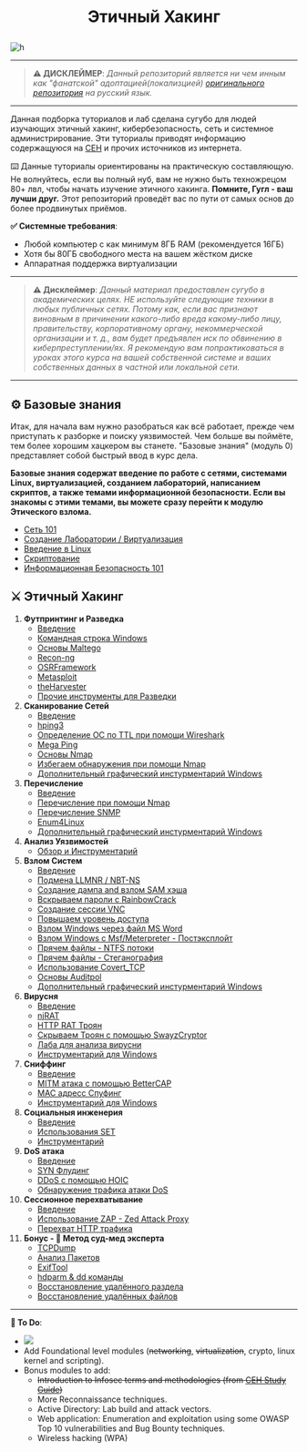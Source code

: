 # <p align="center">Этичный Хакинг
</p>

![h](https://gist.githubusercontent.com/Samsar4/62886aac358c3d484a0ec17e8eb11266/raw/89f706846f97cd3e59880dbc03e4f1d5f8023783/header-ehl.jpg)

* * *

> **⚠️ ДИСКЛЕЙМЕР**:
*Данный репозиторий является ни чем инным как "фанатской" адоптацией(локализцией) [оригинального репозитория](https://github.com/Samsar4/Ethical-Hacking-Labs) на русский язык.*

* * * 

Данная подборка туториалов и лаб сделана сугубо для людей изучающих этичный хакинг, кибербезопасность, сеть и системное администрирование. Эти туториалы приводят информацию содержащуюся на [CEH](https://www.eccouncil.org/train-certify/certified-ethical-hacker-ceh-v12/) и прочих источников из интернета.

⌨️ Данные туториалы ориентированы на практическую составляющую. Не волнуйтесь, если вы полный нуб, вам не нужно быть техножрецом 80+ лвл, чтобы начать изучение этичного хакинга. **Помните, Гугл - ваш лучши друг.** Этот репозиторий проведёт вас по пути от самых основ до более продвинутых приёмов.

**✅ Системные требования**:
* Любой компьютер с как минимум 8ГБ RAM (рекомендуется 16ГБ)
* Хотя бы 80ГБ свободного места на вашем жёстком диске
* Аппаратная поддержка виртуализации

* * *

> **⚠️ Дисклеймер**:
*Данный материал предоставлен сугубо в академических целях. НЕ используйте следующие техники в любых публичных сетях. Потому как, если вас признают виновным в причинении какого-либо вреда какому-либо лицу, правительству, корпоративному органу, некоммерческой организации и т. д., вам будет предъявлен иск по обвинению в киберпреступлении/ях. Я рекомендую вам попрактиковаться в уроках этого курса на вашей собственной системе и ваших собственных данных в частной или локальной сети.*

* * * 

## ⚙️ Базовые знания
Итак, для начала вам нужно разобраться как всё работает, прежде чем приступать к разборке и поиску уязвимостей. Чем больше вы поймёте, тем более хорошим хацкером вы станете. "Базовые знания" (модуль 0) представляет собой быстрый ввод в курс дела.

**Базовые знания содержат введение по работе с сетями, системами Linux, виртуализацией, созданием лабораторий, написанием скриптов, а также темами информационной безопасности. Если вы знакомы с этими темами, вы можете сразу перейти к модулю Этического взлома.**

* [Сеть 101](/Ethical-Hacking-Labs/blob/master/0-Core-Knowledge/0-Networking-101.md)
* [Создание Лаборатории / Виртуализация](https://github.com/BezShkvark0/Ethical-Hacking-Labs/blob/master/0-Core-Knowledge/1-Lab-Building.md)
* [Введение в Linux](https://github.com/BezShkvark0/Ethical-Hacking-Labs/blob/master/0-Core-Knowledge/2-Intro-to-Linux.md)
* [Скриптование]()
* [Информационная Безопасность 101](https://github.com/BezShkvark0/Ethical-Hacking-Labs/blob/master/0-Core-Knowledge/4-Infosec-101.md)

## ⚔️ Этичный Хакинг
1. **Футпринтинг и Разведка**
    * [Введение](https://github.com/BezShkvark0/Ethical-Hacking-Labs/blob/master/1-Footprinting-and-Reconnaissance/0-What-is-Footprinting.md)
    * [Командная строка Windows](https://github.com/BezShkvark0/Ethical-Hacking-Labs/blob/master/1-Footprinting-and-Reconnaissance/1-Windows-CommandLine.md)
    * [Основы Maltego](https://github.com/BezShkvark0/Ethical-Hacking-Labs/blob/master/1-Footprinting-and-Reconnaissance/2-Maltego-Basics.md)
    * [Recon-ng](https://github.com/BezShkvark0/Ethical-Hacking-Labs/blob/master/1-Footprinting-and-Reconnaissance/3-Recon-ng.md)
    * [OSRFramework](https://github.com/BezShkvark0/Ethical-Hacking-Labs/blob/master/1-Footprinting-and-Reconnaissance/4-OSRFramework.md)
    * [Metasploit](https://github.com/BezShkvark0/Ethical-Hacking-Labs/blob/master/1-Footprinting-and-Reconnaissance/5-Metasploit-Basics.md)
    * [theHarvester](https://github.com/BezShkvark0/Ethical-Hacking-Labs/blob/master/1-Footprinting-and-Reconnaissance/6-theHarvester.md)
    * [Прочие инструменты для Разведки](https://github.com/BezShkvark0/Ethical-Hacking-Labs/blob/master/1-Footprinting-and-Reconnaissance/7-Other-Tools.md)
2. **Сканирование Сетей**
    * [Введение](https://github.com/BezShkvark0/Ethical-Hacking-Labs/blob/master/2-Scanning-Networks/0-Scanning-a-Target-Network.md)
    * [hping3](https://github.com/BezShkvark0/Ethical-Hacking-Labs/blob/master/2-Scanning-Networks/1-hping3.md)
    * [Определение ОС по TTL при помощи Wireshark](https://github.com/BezShkvark0/Ethical-Hacking-Labs/blob/master/2-Scanning-Networks/2-TTL.md)
    * [Mega Ping](https://github.com/BezShkvark0/Ethical-Hacking-Labs/blob/master/2-Scanning-Networks/3-MegaPing.md)
    * [Основы Nmap](https://github.com/BezShkvark0/Ethical-Hacking-Labs/blob/master/2-Scanning-Networks/4-Nmap.md)
    * [Избегаем обнаружения при помощи Nmap](https://github.com/BezShkvark0/Ethical-Hacking-Labs/blob/master/2-Scanning-Networks/5-NmapDecoyIP.md)
    * [Дополнительный графический инстурментарий Windows](https://github.com/BezShkvark0/Ethical-Hacking-Labs/blob/master/2-Scanning-Networks/6-WindowsTools.md)
3. **Перечисление**
    * [Введение](https://github.com/BezShkvark0/Ethical-Hacking-Labs/blob/master/3-Enumeration/0-Introduction.md)
    * [Перечисление при помощи Nmap](https://github.com/BezShkvark0/Ethical-Hacking-Labs/blob/master/3-Enumeration/1-Enumerating-with-Nmap.md)
    * [Перечисление SNMP](https://github.com/BezShkvark0/Ethical-Hacking-Labs/blob/master/3-Enumeration/2-SNMP-Enumeration.md)
    * [Enum4Linux](https://github.com/BezShkvark0/Ethical-Hacking-Labs/blob/master/3-Enumeration/3-Enum4linux-Win-and-Samba-Enumeration.md)
    * [Дополнительный графический инстурментарий Windows](https://github.com/BezShkvark0/Ethical-Hacking-Labs/blob/master/3-Enumeration/4-Windows-EnumerationTools.md)
4. **Анализ Уязвимостей**
    * [Обзор и Инструментарий](https://github.com/BezShkvark0/Ethical-Hacking-Labs/blob/master/4-Vulnerability-Analysis/Overview-and-Tools.md) 
5. **Взлом Систем**
    * [Введение](https://github.com/BezShkvark0/Ethical-Hacking-Labs/blob/master/5-System-Hacking/0-Introduction.md)
    * [Подмена LLMNR / NBT-NS](https://github.com/BezShkvark0/Ethical-Hacking-Labs/blob/master/5-System-Hacking/1-LLMNR-NBT-NS.md)
    * [Создание дампа and взлом SAM хэша](https://github.com/BezShkvark0/Ethical-Hacking-Labs/blob/master/5-System-Hacking/2-SAM-Hashes.md)
    * [Вскрываем пароли с RainbowCrack](https://github.com/BezShkvark0/Ethical-Hacking-Labs/blob/master/5-System-Hacking/3-Rainbow-tables.md)
    * [Создание сессии VNC](https://github.com/BezShkvark0/Ethical-Hacking-Labs/blob/master/5-System-Hacking/4-VNC-Session.md)
    * [Повышаем уровень доступа](https://github.com/BezShkvark0/Ethical-Hacking-Labs/blob/master/5-System-Hacking/5-Escalating-Privileges.md)
    * [Взлом Windows через файл MS Word](https://github.com/BezShkvark0/Ethical-Hacking-Labs/blob/master/5-System-Hacking/6-Hacking-Windows-with-Doc-file.md)
    * [Взлом Windows с Msf/Meterpreter - Постэксплойт](https://github.com/BezShkvark0/Ethical-Hacking-Labs/blob/master/5-System-Hacking/7-Hacking-Windows-with-Metasploit-PostExploitation.md)
    * [Прячем файлы - NTFS потоки](https://github.com/BezShkvark0/Ethical-Hacking-Labs/blob/master/5-System-Hacking/8-NTFS-Streams.md)
    * [Прячем файлы - Стеганография](https://github.com/BezShkvark0/Ethical-Hacking-Labs/blob/master/5-System-Hacking/9-Steganography.md)
    * [Использование Covert_TCP](https://github.com/BezShkvark0/Ethical-Hacking-Labs/blob/master/5-System-Hacking/10-Covert_TCP.md)
    * [Основы Auditpol](https://github.com/BezShkvark0/Ethical-Hacking-Labs/blob/master/5-System-Hacking/11-Auditpol.md)
    * [Дополнительный графический инстурментарий Windows](https://github.com/BezShkvark0/Ethical-Hacking-Labs/blob/master/5-System-Hacking/12-WindowsTools.md)
6. **Вирусня** 
    * [Введение](https://github.com/BezShkvark0/Ethical-Hacking-Labs/blob/master/6-Malware/0-Introduction.md)
    * [njRAT](https://github.com/BezShkvark0/Ethical-Hacking-Labs/blob/master/6-Malware/1-Using-njRAT.md)
    * [HTTP RAT Троян](https://github.com/BezShkvark0/Ethical-Hacking-Labs/blob/master/6-Malware/2-HTTP-Trojan.md)
    * [Скрываем Троян с помощью SwayzCryptor](https://github.com/BezShkvark0/Ethical-Hacking-Labs/blob/master/6-Malware/3-Obfuscating-Trojan-SwayzCryptor.md)
    * [Лаба для анализа вирусни](https://github.com/BezShkvark0/Ethical-Hacking-Labs/blob/master/6-Malware/4-Malware-Analysis-Lab.md)
    * [Инструментарий для Windows](https://github.com/BezShkvark0/Ethical-Hacking-Labs/blob/master/6-Malware/5-Windows-Tools.md)
7. **Сниффинг**
    * [Введение](https://github.com/BezShkvark0/Ethical-Hacking-Labs/blob/master/7-Sniffing/0-Introduction.md)
    * [MITM атака с помощью BetterCAP](https://github.com/BezShkvark0/Ethical-Hacking-Labs/blob/master/7-Sniffing/1-MITM-with-Bettercap.md)
    * [MAC адресс Спуфинг](https://github.com/BezShkvark0/Ethical-Hacking-Labs/blob/master/7-Sniffing/2-Spoofing-MAC-address.md)
    * [Инструментарий для Windows](https://github.com/BezShkvark0/Ethical-Hacking-Labs/blob/master/7-Sniffing/x-Windows-Tools.md)
8. **Социальныя инженерия**
    * [Введение](https://github.com/BezShkvark0/Ethical-Hacking-Labs/blob/master/8-Social-Engineering/0-Introduction.md)
    * [Использования SET](https://github.com/BezShkvark0/Ethical-Hacking-Labs/blob/master/8-Social-Engineering/1-Using-SET.md)
    * [Инструментарий](https://github.com/BezShkvark0/Ethical-Hacking-Labs/blob/master/8-Social-Engineering/X-Tools.md)
9. **DoS атака**
    * [Введение](https://github.com/BezShkvark0/Ethical-Hacking-Labs/blob/master/9-Denial-of-Service/0-Introduction.md)
    * [SYN Флудинг](https://github.com/BezShkvark0/Ethical-Hacking-Labs/blob/master/9-Denial-of-Service/1-SYN-Flooding.md)
    * [DDoS с помощью HOIC](https://github.com/BezShkvark0/Ethical-Hacking-Labs/blob/master/9-Denial-of-Service/2-DDoS-using-HOIC.md)
    * [Обнаружение трафика атаки DoS](https://github.com/BezShkvark0/Ethical-Hacking-Labs/blob/master/9-Denial-of-Service/3-Detecting-DoS-Traffic.md)
10. **Сессионное перехватывание**
    * [Введение](https://github.com/BezShkvark0/Ethical-Hacking-Labs/blob/master/10-Session-Hijacking/0-Introduction.md)
    * [Использование ZAP - Zed Attack Proxy](https://github.com/BezShkvark0/Ethical-Hacking-Labs/blob/master/10-Session-Hijacking/1-Using-ZAP.md)
    * [Перехват HTTP трафика](https://github.com/BezShkvark0/Ethical-Hacking-Labs/blob/master/10-Session-Hijacking/2-Intercepting-HTTP-Traffic.md)
11. **Бонус - 🔬 Метод суд-мед эксперта**
    * [TCPDump](https://github.com/BezShkvark0/Ethical-Hacking-Labs/blob/master/11-Bonus/TCPDump-Tutorial.md)
    * [Анализ Пакетов](https://github.com/BezShkvark0/Ethical-Hacking-Labs/blob/master/11-Bonus/Dissecting-packets.md)
    * [ExifTool](https://github.com/BezShkvark0/Ethical-Hacking-Labs/blob/master/11-Bonus/ExifTool-Tutorial.md)
    * [hdparm & dd команды](https://github.com/BezShkvark0/Ethical-Hacking-Labs/blob/master/11-Bonus/Using-hdparm-and-dd-command.md)
    * [Восстановление удалённого раздела](https://github.com/BezShkvark0/Ethical-Hacking-Labs/blob/master/11-Bonus/Recovering-Deleted-Partition.md)
    * [Восстановление удалённых файлов](https://github.com/BezShkvark0/Ethical-Hacking-Labs/blob/master/11-Bonus/Recovering-Deleted-Files.md)

* * * 

**💭 To Do**:
- ![](https://img.shields.io/badge/status-in%20progress-orange)
- Add Foundational level modules (~~networking~~, ~~virtualization~~, crypto, linux kernel and scripting).
- Bonus modules to add:
    - ~~Introduction to Infosec terms and methodologies (from [CEH Study Guide](https://github.com/Samsar4/CEH-v10-Study-Guide))~~
    - More Reconnaissance techniques.
    - Active Directory: Lab build and attack vectors.
    - Web application: Enumeration and exploitation using some OWASP Top 10 vulnerabilities and Bug Bounty techniques.
    - Wireless hacking (WPA)
